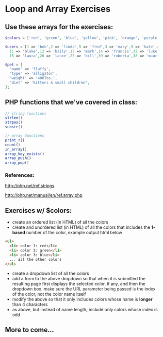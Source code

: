 # Loop and Array Exercises

## Use these arrays for the exercises:
```php
$colors = ['red', 'green', 'blue', 'yellow', 'pink', 'orange', 'purple', 'black', 'lime', 'teal'];

$users = [1 => 'bob',2 => 'linda',5 => 'fred',3 => 'mary',9 => 'kate',40 => 'roger',
  11 => 'blake',12 => 'baily',13 => 'mark',14 => 'francis',32 => 'luke',21 => 'kenny',
  15 => 'laura',20 => 'lance',25 => 'bill',39 => 'roberta',38 => 'maurice'];

$pet = [
  'name' => 'fluffy',
  'type' => 'alligator',
  'weight' => '400lbs.',
  'diet' => 'kittens & small children',
];
```

## PHP functions that we've covered in class:
```php
// string functions
strlen()
strpos()
substr()

// array functions
print_r()
count()
in_array()
array_key_exists()
array_push()
array_pop()
```
### References:
http://php.net/ref.strings

http://php.net/manual/en/ref.array.php

## Exercises w/ $colors:
- create an ordered list (in HTML) of all the colors
-  create and unordered list (in HTML) of all the colors that includes the **1-based** number of the color, example output html below
```html
<ul>
  <li> color 1: red</li>
  <li> color 2: green</li>
  <li> color 3: blue</li>
  ... all the other colors
</ul>
```
- create a dropdown list of all the colors
- add a form to the above dropdown so that when it is submitted the resulting page first displays the selected color, if any, and then the dropdown box. make sure the URL parameter being passed is the index of the color, not the color name itself
- modify the above so that it only includes colors whose name is **longer** than 4 characters
- as above, but instead of name length, include only colors whose index is odd

## More to come...
